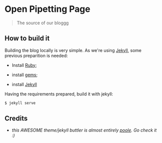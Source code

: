 # Open Pipetting Page

> The source of our bloggg

## How to build it

Building the blog locally is very simple. As we're using [Jekyll](http://jekyllrb.com/), some previous preparition is needed:

-   Install [Ruby](https://www.ruby-lang.org/en/);

-   install [gems](http://rubygems.org/);

-   install [Jekyll](http://jekyllrb.com/docs/installation/)

Having the requirements prepared, build it with jekyll:


```bash
$ jekyll serve
```

## Credits

-   *this AWESOME theme/jekyll buttler is almost entirely [poole](http://getpoole.com/). Go check it :)*
